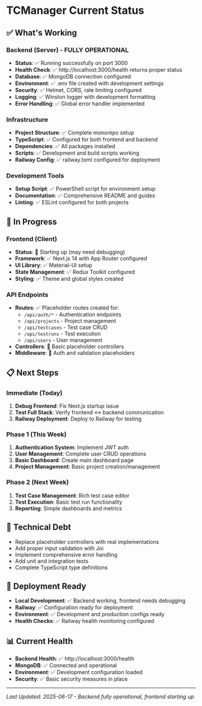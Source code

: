 # TCManager Current Status

## ✅ What's Working

### Backend (Server) - FULLY OPERATIONAL
- **Status**: ✅ Running successfully on port 3000
- **Health Check**: ✅ http://localhost:3000/health returns proper status
- **Database**: ✅ MongoDB connection configured
- **Environment**: ✅ .env file created with development settings
- **Security**: ✅ Helmet, CORS, rate limiting configured
- **Logging**: ✅ Winston logger with development formatting
- **Error Handling**: ✅ Global error handler implemented

### Infrastructure
- **Project Structure**: ✅ Complete monorepo setup
- **TypeScript**: ✅ Configured for both frontend and backend
- **Dependencies**: ✅ All packages installed
- **Scripts**: ✅ Development and build scripts working
- **Railway Config**: ✅ railway.toml configured for deployment

### Development Tools
- **Setup Script**: ✅ PowerShell script for environment setup
- **Documentation**: ✅ Comprehensive README and guides
- **Linting**: ✅ ESLint configured for both projects

## 🚧 In Progress

### Frontend (Client)
- **Status**: 🚧 Starting up (may need debugging)
- **Framework**: ✅ Next.js 14 with App Router configured
- **UI Library**: ✅ Material-UI setup
- **State Management**: ✅ Redux Toolkit configured
- **Styling**: ✅ Theme and global styles created

### API Endpoints
- **Routes**: ✅ Placeholder routes created for:
  - `/api/auth/*` - Authentication endpoints
  - `/api/projects` - Project management
  - `/api/testcases` - Test case CRUD
  - `/api/testruns` - Test execution
  - `/api/users` - User management
- **Controllers**: 🚧 Basic placeholder controllers
- **Middleware**: 🚧 Auth and validation placeholders

## 📋 Next Steps

### Immediate (Today)
1. **Debug Frontend**: Fix Next.js startup issue
2. **Test Full Stack**: Verify frontend ↔ backend communication
3. **Railway Deployment**: Deploy to Railway for testing

### Phase 1 (This Week)
1. **Authentication System**: Implement JWT auth
2. **User Management**: Complete user CRUD operations
3. **Basic Dashboard**: Create main dashboard page
4. **Project Management**: Basic project creation/management

### Phase 2 (Next Week)
1. **Test Case Management**: Rich test case editor
2. **Test Execution**: Basic test run functionality
3. **Reporting**: Simple dashboards and metrics

## 🔧 Technical Debt
- Replace placeholder controllers with real implementations
- Add proper input validation with Joi
- Implement comprehensive error handling
- Add unit and integration tests
- Complete TypeScript type definitions

## 🚀 Deployment Ready
- **Local Development**: ✅ Backend working, frontend needs debugging
- **Railway**: ✅ Configuration ready for deployment
- **Environment**: ✅ Development and production configs ready
- **Health Checks**: ✅ Railway health monitoring configured

## 📊 Current Health
- **Backend Health**: ✅ http://localhost:3000/health
- **MongoDB**: ✅ Connected and operational
- **Environment**: ✅ Development configuration loaded
- **Security**: ✅ Basic security measures in place

---
*Last Updated: 2025-06-17 - Backend fully operational, frontend starting up* 